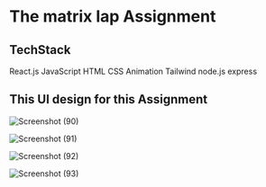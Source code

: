 # The matrix lap Assignment

## TechStack
React.js
JavaScript
HTML
CSS
Animation
Tailwind
node.js
express


## This UI design for this Assignment
![Screenshot (90)](https://github.com/sumitbadri2000/matrixLap_assignment/assets/110050319/b2168ab7-f323-47d9-882e-d493e271ede1)

![Screenshot (91)](https://github.com/sumitbadri2000/matrixLap_assignment/assets/110050319/55cec85c-0991-4fc4-909b-394bf51367d9)

![Screenshot (92)](https://github.com/sumitbadri2000/matrixLap_assignment/assets/110050319/70bf42ee-c1e3-45f5-b955-3829acb37f14)

![Screenshot (93)](https://github.com/sumitbadri2000/matrixLap_assignment/assets/110050319/77e4c4bf-f78f-4480-a863-9b07ef659ff3)



